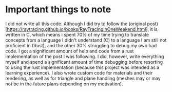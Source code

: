 # Important things to note
I did not write all this code. Although I did try to follow the (original post)[https://raytracing.github.io/books/RayTracingInOneWeekend.html], it is written in C, which means i spent 70% of my time trying to translate concepts from a language I didn't understand (C) to a language I am still not proficient in (Rust), and the other 30% struggling to debug my own bad code.
I got a significant amount of help and code from a rust implementation of the post I was following. I did, however, write everything myself and spend a significant amount of time debugging before resorting to using the rust implementation (because this project was intended as a learning experience).
I also wrote custom code for materials and their rendering, as well as for triangle and plane handling (meshes may or may not be in the future plans depending on my motivation).
